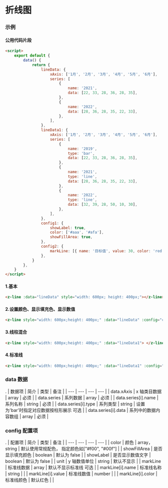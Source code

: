 # 折线图

### 示例

#### 公用代码片段

```html
<script>
    export default {
        data() {
            return {
                lineData: {
                    xAxis: ['1月', '2月', '3月', '4月', '5月', '6月'],
                    series: [
                        {
                            name: '2021',
                            data: [22, 33, 28, 36, 28, 35],
                        },
                        {
                            name: '2022',
                            data: [28, 36, 28, 35, 22, 33],
                        },
                    ],
                },
                lineData1: {
                    xAxis: ['1月', '2月', '3月', '4月', '5月', '6月'],
                    series: [
                        {
                            name: '2019',
                            type: 'bar',
                            data: [22, 33, 28, 36, 28, 35],
                        },
                        {
                            name: '2021',
                            type: 'line',
                            data: [28, 36, 28, 35, 22, 33],
                        },
                        {
                            name: '2022',
                            type: 'line',
                            data: [32, 39, 28, 50, 10, 30],
                        },
                    ],
                },
                config1: {
                    showLabel: true,
                    color: ['#aaa', '#afa'],
                    showFillArea: true,
                },
                config2: {
                    markLine: [{ name: '目标值', value: 30, color: 'red' }],
                },
            }
        },
    }
</script>
```

#### 1.基本

```html
<z-line :data="lineData" style="width: 600px; height: 400px;"></z-line>
```

<line-md :data="lineData" style="width: 600px; height: 400px;"></line-md>

#### 2.设置颜色、显示填充色、显示数值

```html
<z-line style="width: 600px;height: 400px;" :data="lineData" :config="config1"> </z-line>
```

<line-md
    style="width: 600px;height: 400px;"
    :data="lineData"
    :config="config1">
</line-md>

#### 3.线柱混合

```html
<z-line style="width: 600px;height: 400px;" :data="lineData1"> </z-line>
```

<line-md style="width: 600px;height: 400px;" :data="lineData1"> </line-md>

#### 4.标准线

```html
<z-line style="width: 600px;height: 400px;" :data="lineData1" :config="config2"> </z-line>
```

<line-md style="width: 600px;height: 400px;" :data="lineData" :config="config2"> </line-md>

<script>
export default {
    data() {
        return {
            lineData: {
                xAxis: ['1月', '2月', '3月', '4月', '5月', '6月'],
                series: [
                    {
                        name: '2021',
                        data: [22, 33, 28, 36, 28, 35],
                    },
                    {
                        name: '2022',
                        data: [28, 36, 28, 35, 22, 33],
                    },
                ],
            },
            lineData1: {
                xAxis: ['1月', '2月', '3月', '4月', '5月', '6月'],
                series: [
                    {
                        name: '2019',
                        type: 'bar',
                        data: [22, 33, 28, 36, 28, 35],
                    },
                    {
                        name: '2021',
                        type: 'line',
                        data: [28, 36, 28, 35, 22, 33],
                    },
                    {
                        name: '2022',
                        type: 'line',
                        data: [32, 39, 28, 50, 10, 30],
                    },
                ],
            },
            config1:{
                showLabel:true,
                color:['#aaa','#afa'],
                showFillArea:true
            },
            config2:{
                markLine: [{ name: '目标值', value: 30, color: 'red' }],
            }
        }
    },
}
</script>

### data 数据

.
| 数据项 | 简介 | 类型 | 备注 |
| --- | --- | --- | --- |
| data.xAxis | x 轴类目数据 | array | 必须 |
| data.series | 系列数据 | array | 必须 |
| data.series[i].name | 系列名称 | string | 必须 |
| data.series[i].type | 系列类型 | string | 设置为'bar'时指定对应数据按柱形展示 可选 |
| data.series[i].data | 系列中的数据内容数组 | array | 必须 |

### config 配置项

.
| 配置项 | 简介 | 类型 | 备注 |
| --- | --- | --- | --- |
| color | 颜色 | array，string | 默认使用常规配色， 指定颜色如["#f00", "#00f"] |
| showFillArea | 是否显示填充颜色 | boolean | 默认为 false |
| showLabel | 是否显示数值文字 | boolean | 默认为 false |
| unit | y 轴数值单位 | string | 默认不显示 |
| markLine | 标准线数据 | array | 默认不显示标准线 可选 |
| markLine[i].name | 标准线名称 | string | |
| markLine[i].value | 标准线数值 | number | |
| markLine[i].color | 标准线颜色 | 默认红色 | |

